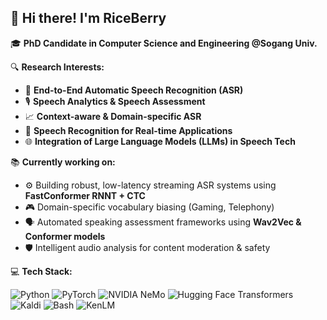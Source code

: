 ## 👋 Hi there! I'm **RiceBerry**

🎓 **PhD Candidate in Computer Science and Engineering @Sogang Univ.**

🔍 **Research Interests:**

* 🚀 **End-to-End Automatic Speech Recognition (ASR)**
* 🎙️ **Speech Analytics & Speech Assessment**
* 📈 **Context-aware & Domain-specific ASR**
* 🤖 **Speech Recognition for Real-time Applications**
* 🌐 **Integration of Large Language Models (LLMs) in Speech Tech**

📚 **Currently working on:**

* ⚙️ Building robust, low-latency streaming ASR systems using **FastConformer RNNT + CTC**
* 🎮 Domain-specific vocabulary biasing (Gaming, Telephony)
* 🗣️ Automated speaking assessment frameworks using **Wav2Vec & Conformer models**
* 🛡️ Intelligent audio analysis for content moderation & safety

💻 **Tech Stack:**

![Python](https://img.shields.io/badge/Python-3776AB?style=flat\&logo=python\&logoColor=white)
![PyTorch](https://img.shields.io/badge/PyTorch-EE4C2C?style=flat\&logo=pytorch\&logoColor=white)
![NVIDIA NeMo](https://img.shields.io/badge/NVIDIA%20NeMo-76B900?style=flat\&logo=nvidia\&logoColor=white)
![Hugging Face Transformers](https://img.shields.io/badge/Hugging%20Face-FFD21E?style=flat\&logo=huggingface\&logoColor=black)
![Kaldi](https://img.shields.io/badge/Kaldi-F37626?style=flat\&logoColor=white)
![Bash](https://img.shields.io/badge/Bash-4EAA25?style=flat\&logo=gnu-bash\&logoColor=white)
![KenLM](https://img.shields.io/badge/KenLM-000000?style=flat\&logoColor=white)
